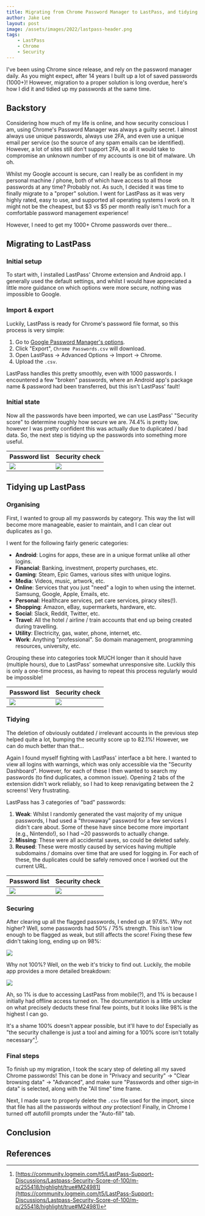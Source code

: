 ```yaml
---
title: Migrating from Chrome Password Manager to LastPass, and tidying up 10+ years of password clutter
author: Jake Lee
layout: post
image: /assets/images/2022/lastpass-header.png
tags:
    - LastPass
    - Chrome
    - Security
---
```


I've been using Chrome since release, and rely on the password manager daily. As you might expect, after 14 years I built up a lot of saved passwords (1000+)! However, migration to a proper solution is long overdue, here's how I did it and tidied up my passwords at the same time.

## Backstory

Considering how much of my life is online, and how security conscious I am, using Chrome's Password Manager was always a guilty secret. I almost always use unique passwords, always use 2FA, and even use a unique email per service (so the source of any spam emails can be identified). However, a lot of sites still don't support 2FA, so all it would take to compromise an unknown number of my accounts is one bit of malware. Uh oh.

Whilst my Google account is secure, can I really be as confident in my personal machine / phone, both of which have access to all those passwords at any time? Probably not. As such, I decided it was time to finally migrate to a "proper" solution. I went for LastPass as it was very highly rated, easy to use, and supported all operating systems I work on. It might not be the cheapest, but $3 vs $5 per month really isn't much for a comfortable password management experience!

However, I need to get my 1000+ Chrome passwords over there…

## Migrating to LastPass

### Initial setup

To start with, I installed LastPass' Chrome extension and Android app. I generally used the default settings, and whilst I would have appreciated a little more guidance on which options were more secure, nothing was impossible to Google.

### Import & export

Luckily, LastPass is ready for Chrome's password file format, so this process is very simple:

1. Go to [Google Password Manager's options](https://passwords.google.com/options?ep=1).
2. Click "Export", `Chrome Passwords.csv` will download.
3. Open LastPass -> Advanced Options -> Import -> Chrome.
4. Upload the `.csv`.

LastPass handles this pretty smoothly, even with 1000 passwords. I encountered a few "broken" passwords, where an Android app's package name & password had been transferred, but this isn't LastPass' fault!


### Initial state

Now all the passwords have been imported, we can use LastPass' "Security score" to determine roughly how secure we are. 74.4% is pretty low, however I was pretty confident this was actually due to duplicated / bad data. So, the next step is tidying up the passwords into something more useful.

| Password list | Security check |
| --- | --- |
| [![](/assets/images/2022/lastpass-passwordcount-thumbnail.png)](/assets/images/2022/lastpass-passwordcount.png) | [![](/assets/images/2022/lastpass-initial-thumbnail.png)](/assets/images/2022/lastpass-initial.png) |

## Tidying up LastPass

### Organising

First, I wanted to group all my passwords by category. This way the list will become more manageable, easier to maintain, and I can clear out duplicates as I go.

I went for the following fairly generic categories:

* **Android**: Logins for apps, these are in a unique format unlike all other logins.
* **Financial**: Banking, investment, property purchases, etc.
* **Gaming**: Steam, Epic Games, various sites with unique logins.
* **Media**: Videos, music, artwork, etc.
* **Online**: Services that you just "need" a login to when using the internet. Samsung, Google, Apple, Emails, etc.
* **Personal**: Healthcare services, pet care services, piracy sites(!).
* **Shopping**: Amazon, eBay, supermarkets, hardware, etc.
* **Social**: Slack, Reddit, Twitter, etc.
* **Travel**: All the hotel / airline / train accounts that end up being created during travelling.
* **Utility**: Electricity, gas, water, phone, internet, etc. 
* **Work**: Anything "professional". So domain management, programming resources, university, etc.

Grouping these into categories took MUCH longer than it should have (multiple hours), due to LastPass' somewhat unresponsive site. Luckily this is only a one-time process, as having to repeat this process regularly would be impossible!

| Password list | Security check |
| --- | --- |
| [![](/assets/images/2022/lastpass-passwordorganised-thumbnail.png)](/assets/images/2022/lastpass-passwordorganised.png) | [![](/assets/images/2022/lastpass-organised-thumbnail.png)](/assets/images/2022/lastpass-organised.png) |

### Tidying

The deletion of obviously outdated / irrelevant accounts in the previous step helped quite a lot, bumping the security score up to 82.1%! However, we can do much better than that…

Again I found myself fighting with LastPass' interface a bit here. I wanted to view all logins with warnings, which was only accessible via the "Security Dashboard". However, for each of these I then wanted to search my passwords (to find duplicates, a common issue). Opening 2 tabs of the extension didn't work reliably, so I had to keep renavigating between the 2 screens! Very frustrating.

LastPass has 3 categories of "bad" passwords: 
1. **Weak**: Whilst I randomly generated the vast majority of my unique passwords, I had used a "throwaway" password for a few services I didn't care about. Some of these have since become more important (e.g., Nintendo!), so I had ~20 passwords to actually change.
2. **Missing**: These were all accidental saves, so could be deleted safely.
3. **Reused**: These were mostly caused by services having multiple subdomains / domains over time that are used for logging in. For each of these, the duplicates could be safely removed once I worked out the current URL.

| Password list | Security check |
| --- | --- |
| [![](/assets/images/2022/lastpass-passwordsecured-thumbnail.png)](/assets/images/2022/lastpass-passwordsecured.png) | [![](/assets/images/2022/lastpass-secured-thumbnail.png)](/assets/images/2022/lastpass-secured.png) |

### Securing

After clearing up all the flagged passwords, I ended up at 97.6%. Why not higher? Well, some passwords had 50% / 75% strength. This isn't low enough to be flagged as weak, but still affects the score! Fixing these few didn't taking long, ending up on 98%:

[![](/assets/images/2022/lastpass-strengthened.png)](/assets/images/2022/lastpass-strengthened.png)

Why not 100%? Well, on the web it's tricky to find out. Luckily, the mobile app provides a more detailed breakdown:

[![](/assets/images/2022/lastpass-app-thumbnail.png)](/assets/images/2022/lastpass-app.png)

Ah, so 1% is due to accessing LastPass from mobile(?), and 1% is because I initially had offline access turned on. The documentation is a little unclear on what precisely deducts these final few points, but it looks like 98% is the highest I can go. 

It's a shame 100% doesn't appear possible, but it'll have to do! Especially as "the security challenge is just a tool and aiming for a 100% score isn't totally necessary"[^not-necessary].

[^not-necessary]: [https://community.logmein.com/t5/LastPass-Support-Discussions/Lastpass-Security-Score-of-100/m-p/255418/highlight/true#M24981](https://community.logmein.com/t5/LastPass-Support-Discussions/Lastpass-Security-Score-of-100/m-p/255418/highlight/true#M24981)

### Final steps

To finish up my migration, I took the scary step of deleting all my saved Chrome passwords! This can be done in "Privacy and security" -> "Clear browsing data" -> "Advanced", and make sure "Passwords and other sign-in data" is selected, along with the "All time" time frame.

Next, I made sure to properly delete the `.csv` file used for the import, since that file has all the passwords without *any* protection! Finally, in Chrome I turned off autofill prompts under the "Auto-fill" tab.

## Conclusion

## References